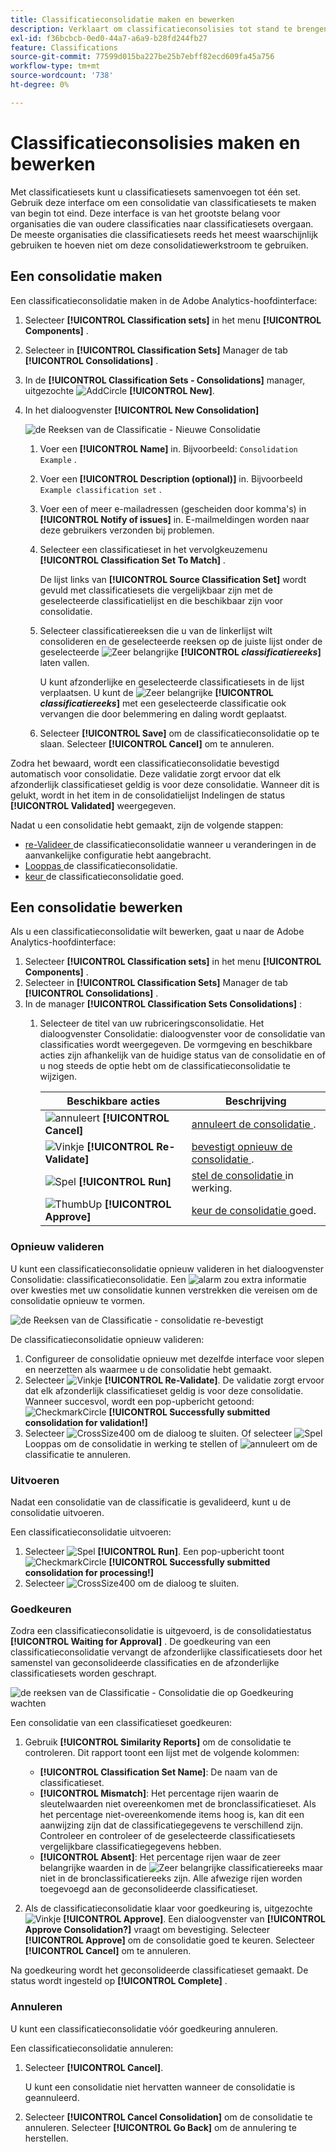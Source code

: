 ```yaml
---
title: Classificatieconsolidatie maken en bewerken
description: Verklaart om classificatieconsolisies tot stand te brengen, te bevestigen, in werking te stellen goed te keuren en te annuleren.
exl-id: f36bcbcb-0ed0-44a7-a6a9-b28fd244fb27
feature: Classifications
source-git-commit: 77599d015ba227be25b7ebff82ecd609fa45a756
workflow-type: tm+mt
source-wordcount: '738'
ht-degree: 0%

---
```


# Classificatieconsolisies maken en bewerken

Met classificatiesets kunt u classificatiesets samenvoegen tot één set. Gebruik deze interface om een consolidatie van classificatiesets te maken van begin tot eind. Deze interface is van het grootste belang voor organisaties die van oudere classificaties naar classificatiesets overgaan. De meeste organisaties die classificatiesets reeds het meest waarschijnlijk gebruiken te hoeven niet om deze consolidatiewerkstroom te gebruiken.

## Een consolidatie maken

Een classificatieconsolidatie maken in de Adobe Analytics-hoofdinterface:

1. Selecteer **[!UICONTROL Classification sets]** in het menu **[!UICONTROL Components]** .
1. Selecteer in **[!UICONTROL Classification Sets]** Manager de tab **[!UICONTROL Consolidations]** .
1. In de **[!UICONTROL Classification Sets - Consolidations]** manager, uitgezochte ![ AddCircle ](/help/assets/icons/AddCircle.svg) **[!UICONTROL New]**.
1. In het dialoogvenster **[!UICONTROL New Consolidation]**

   ![ de Reeksen van de Classificatie - Nieuwe Consolidatie ](assets/classifications-sets-consolidations-new.png)
   1. Voer een **[!UICONTROL Name]** in. Bijvoorbeeld: `Consolidation Example` .
   1. Voer een **[!UICONTROL Description (optional)]** in. Bijvoorbeeld `Example classification set` .
   1. Voer een of meer e-mailadressen (gescheiden door komma&#39;s) in **[!UICONTROL Notify of issues]** in. E-mailmeldingen worden naar deze gebruikers verzonden bij problemen.
   1. Selecteer een classificatieset in het vervolgkeuzemenu **[!UICONTROL Classification Set To Match]** .

      De lijst links van **[!UICONTROL Source Classification Set]** wordt gevuld met classificatiesets die vergelijkbaar zijn met de geselecteerde classificatielijst en die beschikbaar zijn voor consolidatie.

   1. Selecteer classificatiereeksen die u van de linkerlijst wilt consolideren en de geselecteerde reeksen op de juiste lijst onder de geselecteerde ![ Zeer belangrijke ](/help/assets/icons/Key.svg) **[!UICONTROL _classificatiereeks_]** laten vallen.

      U kunt afzonderlijke en geselecteerde classificatiesets in de lijst verplaatsen. U kunt de ![ Zeer belangrijke ](/help/assets/icons/Key.svg) **[!UICONTROL _classificatiereeks_]** met een geselecteerde classificatie ook vervangen die door belemmering en daling wordt geplaatst.

   1. Selecteer **[!UICONTROL Save]** om de classificatieconsolidatie op te slaan. Selecteer **[!UICONTROL Cancel]** om te annuleren.

Zodra het bewaard, wordt een classificatieconsolidatie bevestigd automatisch voor consolidatie. Deze validatie zorgt ervoor dat elk afzonderlijk classificatieset geldig is voor deze consolidatie. Wanneer dit is gelukt, wordt in het item in de consolidatielijst Indelingen de status **[!UICONTROL Validated]** weergegeven.

Nadat u een consolidatie hebt gemaakt, zijn de volgende stappen:

* [ re-Valideer ](#re-validate) de classificatieconsolidatie wanneer u veranderingen in de aanvankelijke configuratie hebt aangebracht.
* [ Looppas ](#run) de classificatieconsolidatie.
* [ keur ](#approve) de classificatieconsolidatie goed.



<!--
         
  

**[!UICONTROL Components]** > **[!UICONTROL Classification sets]** > **[!UICONTROL Consolidations]** > **[!UICONTROL Add]**

The following fields are available when creating a consolidation:

* **[!UICONTROL Name]**: The name of the consolidation.
* **[!UICONTROL Notify of issues]**: A comma-delimited list of email addresses that are notified of issues with this consolidation.
* **[!UICONTROL Dataset to match]**: A drop-down list of all classification sets.

Once you select a classification set, a table with two columns appears:

* The right column contains all classification sets that you want to consolidate. It starts with the classification set selected using the above drop-down list.
* The left column contains all classification sets eligible to be merged with the originally selected dataset. **Schemas must exactly match to be eligible for consolidation**. If schemas do not match the selected classification set, they do not appear in this left column.

Drag the desired classification sets from the available column on the left to the consolidation column on the right. Once the consolidation is given a name and two or more classification sets are in the right column, click **[!UICONTROL Save & Continue]**.

-->

## Een consolidatie bewerken

Als u een classificatieconsolidatie wilt bewerken, gaat u naar de Adobe Analytics-hoofdinterface:

1. Selecteer **[!UICONTROL Classification sets]** in het menu **[!UICONTROL Components]** .
1. Selecteer in **[!UICONTROL Classification Sets]** Manager de tab **[!UICONTROL Consolidations]** .
1. In de manager **[!UICONTROL Classification Sets Consolidations]** :
   1. Selecteer de titel van uw rubriceringsconsolidatie. Het dialoogvenster Consolidatie: dialoogvenster voor de consolidatie van classificaties wordt weergegeven. De vormgeving en beschikbare acties zijn afhankelijk van de huidige status van de consolidatie en of u nog steeds de optie hebt om de classificatieconsolidatie te wijzigen.

      | Beschikbare acties | Beschrijving |
      |---|---|
      | ![ annuleert ](/help/assets/icons/Cancel.svg) **[!UICONTROL Cancel]** | [ annuleert de consolidatie ](#cancel). |
      | ![ Vinkje ](/help/assets/icons/Checkmark.svg) **[!UICONTROL Re-Validate]** | [ bevestigt opnieuw de consolidatie ](#re-validate). |
      | ![ Spel ](/help/assets/icons/Play.svg) **[!UICONTROL Run]** | [ stel de consolidatie ](#run) in werking. |
      | ![ ThumbUp ](/help/assets/icons/ThumbUp.svg) **[!UICONTROL Approve]** | [ keur de consolidatie ](#approve) goed. |



### Opnieuw valideren

U kunt een classificatieconsolidatie opnieuw valideren in het dialoogvenster Consolidatie: classificatieconsolidatie. Een ![ alarm ](/help/assets/icons/Alert.svg) zou extra informatie over kwesties met uw consolidatie kunnen verstrekken die vereisen om de consolidatie opnieuw te vormen.

![ de Reeksen van de Classificatie - consolidatie re-bevestigt ](assets/classifications-sets-consolidations-validated.png)

De classificatieconsolidatie opnieuw valideren:

1. Configureer de consolidatie opnieuw met dezelfde interface voor slepen en neerzetten als waarmee u de consolidatie hebt gemaakt.
1. Selecteer ![ Vinkje ](/help/assets/icons/Checkmark.svg) **[!UICONTROL Re-Validate]**. De validatie zorgt ervoor dat elk afzonderlijk classificatieset geldig is voor deze consolidatie. Wanneer succesvol, wordt een pop-upbericht getoond: ![ CheckmarkCircle ](/help/assets/icons/CheckmarkCircle.svg) **[!UICONTROL Successfully submitted consolidation for validation!]**
1. Selecteer ![ CrossSize400 ](/help/assets/icons/CrossSize400.svg) om de dialoog te sluiten. Of selecteer ![ Spel ](/help/assets/icons/Play.svg) Looppas om de consolidatie in werking te stellen of ![ annuleert ](/help/assets/icons/Cancel.svg) om de classificatie te annuleren.



<!--
Once you have created a consolidation, a list of source datasets appears on the right. The **[!UICONTROL Validate]** button makes sure that each individual classification set is valid for this consolidation. You can reorder the classification steps here to determine priority in cases of mismatched classification values. **The highest classification set in the list overwrites any mismatched values in other classification sets.**

-->

### Uitvoeren

Nadat een consolidatie van de classificatie is gevalideerd, kunt u de consolidatie uitvoeren.

Een classificatieconsolidatie uitvoeren:

1. Selecteer ![ Spel ](/help/assets/icons/Play.svg) **[!UICONTROL Run]**. Een pop-upbericht toont ![ CheckmarkCircle ](/help/assets/icons/CheckmarkCircle.svg) **[!UICONTROL Successfully submitted consolidation for processing!]**
1. Selecteer ![ CrossSize400 ](/help/assets/icons/CrossSize400.svg) om de dialoog te sluiten.


### Goedkeuren

Zodra een classificatieconsolidatie is uitgevoerd, is de consolidatiestatus **[!UICONTROL Waiting for Approval]** . De goedkeuring van een classificatieconsolidatie vervangt de afzonderlijke classificatiesets door het samenstel van geconsolideerde classificaties en de afzonderlijke classificatiesets worden geschrapt.

![ de reeksen van de Classificatie - Consolidatie die op Goedkeuring wachten ](assets/classifications-sets-consolidations-waitingforapproval.png)

Een consolidatie van een classificatieset goedkeuren:

1. Gebruik **[!UICONTROL Similarity Reports]** om de consolidatie te controleren. Dit rapport toont een lijst met de volgende kolommen:

   * **[!UICONTROL Classification Set Name]**: De naam van de classificatieset.
   * **[!UICONTROL Mismatch]**: Het percentage rijen waarin de sleutelwaarden niet overeenkomen met de bronclassificatieset. Als het percentage niet-overeenkomende items hoog is, kan dit een aanwijzing zijn dat de classificatiegegevens te verschillend zijn. Controleer en controleer of de geselecteerde classificatiesets vergelijkbare classificatiegegevens hebben.
   * **[!UICONTROL Absent]**: Het percentage rijen waar de zeer belangrijke waarden in de ![ Zeer belangrijke ](/help/assets/icons/Key.svg) classificatiereeks maar niet in de bronclassificatiereeks zijn. Alle afwezige rijen worden toegevoegd aan de geconsolideerde classificatieset.

1. Als de classificatieconsolidatie klaar voor goedkeuring is, uitgezochte ![ Vinkje ](/help/assets/icons/Checkmark.svg) **[!UICONTROL Approve]**. Een dialoogvenster van **[!UICONTROL Approve Consolidation?]** vraagt om bevestiging. Selecteer **[!UICONTROL Approve]** om de consolidatie goed te keuren. Selecteer **[!UICONTROL Cancel]** om te annuleren.

Na goedkeuring wordt het geconsolideerde classificatieset gemaakt. De status wordt ingesteld op **[!UICONTROL Complete]** .


### Annuleren

U kunt een classificatieconsolidatie vóór goedkeuring annuleren.

Een classificatieconsolidatie annuleren:

1. Selecteer **[!UICONTROL Cancel]**.

   U kunt een consolidatie niet hervatten wanneer de consolidatie is geannuleerd.
1. Selecteer **[!UICONTROL Cancel Consolidation]** om de consolidatie te annuleren. Selecteer **[!UICONTROL Go Back]** om de annulering te herstellen.
